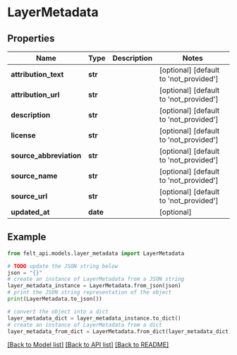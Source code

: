 # LayerMetadata


## Properties

Name | Type | Description | Notes
------------ | ------------- | ------------- | -------------
**attribution_text** | **str** |  | [optional] [default to 'not_provided']
**attribution_url** | **str** |  | [optional] [default to 'not_provided']
**description** | **str** |  | [optional] [default to 'not_provided']
**license** | **str** |  | [optional] [default to 'not_provided']
**source_abbreviation** | **str** |  | [optional] [default to 'not_provided']
**source_name** | **str** |  | [optional] [default to 'not_provided']
**source_url** | **str** |  | [optional] [default to 'not_provided']
**updated_at** | **date** |  | [optional] 

## Example

```python
from felt_api.models.layer_metadata import LayerMetadata

# TODO update the JSON string below
json = "{}"
# create an instance of LayerMetadata from a JSON string
layer_metadata_instance = LayerMetadata.from_json(json)
# print the JSON string representation of the object
print(LayerMetadata.to_json())

# convert the object into a dict
layer_metadata_dict = layer_metadata_instance.to_dict()
# create an instance of LayerMetadata from a dict
layer_metadata_from_dict = LayerMetadata.from_dict(layer_metadata_dict)
```
[[Back to Model list]](../README.md#documentation-for-models) [[Back to API list]](../README.md#documentation-for-api-endpoints) [[Back to README]](../README.md)


